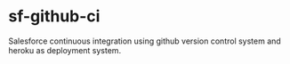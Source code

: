 # sf-github-ci
Salesforce continuous integration using github version control system and heroku as deployment system.
